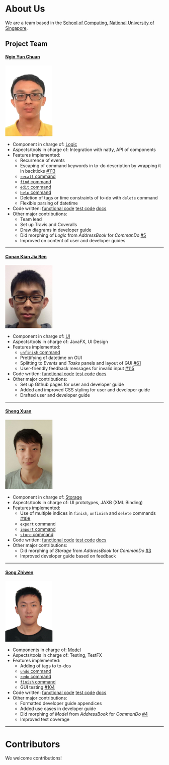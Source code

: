 <!-- @@author A0122001M -->

# About Us

We are a team based in the [School of Computing, National University of Singapore](http://www.comp.nus.edu.sg).

## Project Team

#### [Ngin Yun Chuan](https://github.com/nginyc) 
<img src="images/aboutus/NginYunChuan.JPG" width="150"><br>
- Component in charge of: [Logic](https://cs2103aug2016-w13-c3.github.io/main/developer#logic-component)
- Aspects/tools in charge of: Integration with natty, API of components
- Features implemented:
	- Recurrence of events
	- Escaping of command keywords in to-do description by wrapping it in backticks [#113](https://github.com/CS2103AUG2016-W13-C3/main/pull/113)
	- [`recall` command](https://cs2103aug2016-w13-c3.github.io/main/user#recall)
	- [`find` command](https://cs2103aug2016-w13-c3.github.io/main/user#find)
	- [`edit` command](https://cs2103aug2016-w13-c3.github.io/main/user#edit)
	- [`help` command](https://cs2103aug2016-w13-c3.github.io/main/user#help)
	- Deletion of tags or time constraints of to-do with `delete` command 
	- Flexible parsing of datetime
- Code written: [functional code](../collated/main/A0139697H.md) [test code](../collated/test/A0139697H.md) [docs](../collated/docs/A0139697H.md)
- Other major contributions:
	- Team lead
	- Set up Travis and Coveralls
	- Draw diagrams in developer guide 
	- Did morphing of _Logic_ from _AddressBook_ for _CommanDo_ [#5](https://github.com/CS2103AUG2016-W13-C3/main/pull/5)
	- Improved on content of user and developer guides

-----

#### [Conan Kian Jia Ren](https://github.com/ckjr)
<img src="images/aboutus/ConanKianJiaRen.JPG" width="150"><br>
- Component in charge of: [UI](https://cs2103aug2016-w13-c3.github.io/main/developer#ui-component)
- Aspects/tools in charge of: JavaFX, UI Design
- Features implemented:	
	- [`unfinish` command](https://cs2103aug2016-w13-c3.github.io/main/user#unfinish)
	- Prettifying of datetime on GUI
	- Splitting to _Events_ and _Tasks_ panels and layout of GUI [#61](https://github.com/CS2103AUG2016-W13-C3/main/pull/61)
	- User-friendly feedback messages for invalid input [#115](https://github.com/CS2103AUG2016-W13-C3/main/pull/115)
- Code written: [functional code](../collated/main/A0139080J.md) [test code](../collated/test/A0139080J.md) [docs](../collated/docs/A0139080J.md)
- Other major contributions:
	- Set up Github pages for user and developer guide
	- Added and improved CSS styling for user and developer guide
	- Drafted user and developer guide

-----

#### [Sheng Xuan](https://github.com/Sheng-Xuan) 
<img src="images/aboutus/ShengXuan.JPG" width="150"><br>
- Component in charge of: [Storage](https://cs2103aug2016-w13-c3.github.io/main/developer#storage-component)
- Aspects/tools in charge of: UI prototypes, JAXB (XML Binding)
- Features implemented:
	- Use of multiple indices in `finish`, `unfinish` and `delete` commands [#106](https://github.com/CS2103AUG2016-W13-C3/main/pull/106)
	- [`export` command](https://cs2103aug2016-w13-c3.github.io/main/user#export)	
	- [`import` command](https://cs2103aug2016-w13-c3.github.io/main/user#import)
	- [`store` command](https://cs2103aug2016-w13-c3.github.io/main/user#store)
- Code written: [functional code](../collated/main/A0142230B.md) [test code](../collated/test/A0142230B.md) [docs](../collated/docs/A0142230B.md)
- Other major contributions:
	- Did morphing of _Storage_ from _AddressBook_ for _CommanDo_ [#3](https://github.com/CS2103AUG2016-W13-C3/main/pull/3)
	- Improved developer guide based on feedback

-----

#### [Song Zhiwen](https://github.com/zzzzwen) 
<img src="images/aboutus/SongZhiwen.JPG" width="150"><br>
 - Components in charge of: [Model](https://cs2103aug2016-w13-c3.github.io/main/developer#model-component)
 - Aspects/tools in charge of: Testing, TestFX
 - Features implemented:
	- Adding of tags to to-dos
	- [`undo` command](https://cs2103aug2016-w13-c3.github.io/main/user#undo)
	- [`redo` command](https://cs2103aug2016-w13-c3.github.io/main/user#redo)
	- [`finish` command](https://cs2103aug2016-w13-c3.github.io/main/user#finish)
 	- GUI testing [#104](https://github.com/CS2103AUG2016-W13-C3/main/pull/104)
- Code written: [functional code](../collated/main/A0122001M.md) [test code](../collated/test/A0122001M.md) [docs](../collated/docs/A0122001M.md)
 - Other major contributions:
	- Formatted developer guide appendices 
	- Added use cases in developer guide
	- Did morphing of _Model_ from _AddressBook_ for _CommanDo_ [#4](https://github.com/CS2103AUG2016-W13-C3/main/pull/4)
	- Improved test coverage
 
 -----

# Contributors

We welcome contributions!
